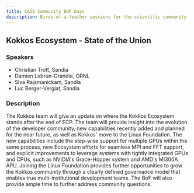 ```yaml
---
title: CASS Community BOF Days
description: Birds-of-a-feather sessions for the scientific community
---
```


## Kokkos Ecosystem - State of the Union

### Speakers
- Christian Trott, Sandia
- Damien Lebrun-Grandie, ORNL
- Siva Rajamanickam, Sandia
- Luc Berger-Vergiat, Sandia 

### Description
The Kokkos team will give an update on where the Kokkos Ecosystem stands after the end of ECP. The team will provide insight into the evolution of the developer community, new capabilities recently added and planned for the near future, as well as Kokkos' move to the Linux Foundation.
The new capabilities include the step-wise support for multiple GPUs within the same process, new Ecosystem efforts for seamless MPI and FFT support, and explicit improvements to leverage systems with tightly integrated GPUs and CPUs, such as NVIDIA's Grace-Hopper system and AMD's MI300A APU. Joining the Linux Foundation provides further opportunities to grow the Kokkos community through a clearly defined governance model that enables true multi-institutional development teams. The BoF will also provide ample time to further address community questions.

